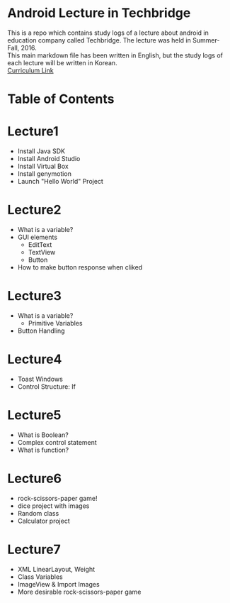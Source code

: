 # Android Lecture in Techbridge

This is a repo which contains study logs of a lecture about android in education company called Techbridge. The lecture was held in Summer-Fall, 2016.  
This main markdown file has been written in English, but the study logs of each lecture will be written in Korean.  
[Curriculum Link](https://docs.google.com/document/d/1WaK57KcTnEvO7cKSNCAj21dIpyMr4--ZFQzi7Fu0fVM/mobilebasic?pli=1)

# Table of Contents

# Lecture1
- Install Java SDK
- Install Android Studio
- Install Virtual Box
- Install genymotion
- Launch "Hello World" Project

# Lecture2
- What is a variable?
- GUI elements
    - EditText
    - TextView
    - Button
- How to make button response when cliked

# Lecture3
- What is a variable?
	- Primitive Variables
- Button Handling

# Lecture4
- Toast Windows
- Control Structure: If

# Lecture5
- What is Boolean?
- Complex control statement
- What is function?

# Lecture6
- rock-scissors-paper game!
- dice project with images
- Random class
- Calculator project

# Lecture7
- XML LinearLayout, Weight
- Class Variables
- ImageView & Import Images
- More desirable rock-scissors-paper game
